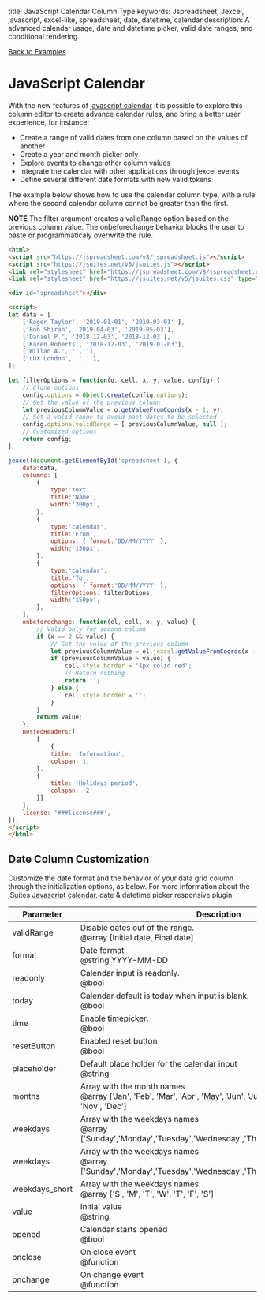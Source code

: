 title: JavaScript Calendar Column Type
keywords: Jspreadsheet, Jexcel, javascript, excel-like, spreadsheet, date, datetime, calendar
description: A advanced calendar usage, date and datetime picker, valid date ranges, and conditional rendering.

[Back to Examples](/docs/v7/examples "Back to the examples section")

# JavaScript Calendar

With the new features of [javascript calendar](https://jsuites.net/docs/javascript-calendar) it is possible to explore this column editor to create advance calendar rules, and bring a better user experience, for instance:

  * Create a range of valid dates from one column based on the values of another
  * Create a year and month picker only
  * Explore events to change other column values
  * Integrate the calendar with other applications through jexcel events
  * Define several different date formats with new valid tokens

 

The example below shows how to use the calendar column type, with a rule where the second calendar column cannot be greater than the first.

**NOTE** The filter argument creates a validRange option based on the previous column value. The onbeforechange behavior blocks the user to paste or programmaticaly overwrite the rule.

```html
<html>
<script src="https://jspreadsheet.com/v8/jspreadsheet.js"></script>
<script src="https://jsuites.net/v5/jsuites.js"></script>
<link rel="stylesheet" href="https://jspreadsheet.com/v8/jspreadsheet.css" type="text/css" />
<link rel="stylesheet" href="https://jsuites.net/v5/jsuites.css" type="text/css" />

<div id="spreadsheet"></div>

<script>
let data = [
    ['Roger Taylor', '2019-01-01', '2019-03-01' ],
    ['Bob Shiran', '2019-04-03', '2019-05-03'],
    ['Daniel P.', '2018-12-03', '2018-12-03'],
    ['Karen Roberts', '2018-12-03', '2019-01-03'],
    ['Willan A.', '',''],
    ['LUX London', '',''],
];

let filterOptions = function(o, cell, x, y, value, config) {
    // Clone options
    config.options = Object.create(config.options);
    // Get the value of the previous column
    let previousColumnValue = o.getValueFromCoords(x - 1, y);
    // Set a valid range to avoid past dates to be selected
    config.options.validRange = [ previousColumnValue, null ];
    // Customized options
    return config;
}

jexcel(document.getElementById('spreadsheet'), {
    data:data,
    columns: [
        {
            type:'text',
            title:'Name',
            width:'300px',
        },
        {
            type:'calendar',
            title:'From',
            options: { format:'DD/MM/YYYY' },
            width:'150px',
        },
        {
            type:'calendar',
            title:'To',
            options: { format:'DD/MM/YYYY' },
            filterOptions: filterOptions,
            width:'150px',
        },
    ],
    onbeforechange: function(el, cell, x, y, value) {
        // Valid only for second column
        if (x == 2 && value) {
            // Get the value of the previous column
            let previousColumnValue = el.jexcel.getValueFromCoords(x - 1, y);
            if (previousColumnValue > value) {
                cell.style.border = '1px solid red';
                // Return nothing
                return '';
            } else {
                cell.style.border = '';
            }
        }
        return value;
    },
    nestedHeaders:[
        [
            {
            title: 'Information',
            colspan: 1,
        },
        {
            title: 'Holidays period',
            colspan: '2'
        }]
    ],
    license: '###license###',
});
</script>
</html>
```
  

## Date Column Customization

Customize the date format and the behavior of your data grid column through the initialization options, as below. For more information about the jSuites [Javascript calendar](https://jsuites.net/docs/javascript-calendar), date & datetime picker responsive plugin.

| Parameter      | Description                                                                                                                |
| ---------------|----------------------------------------------------------------------------------------------------------------------------|
| validRange     | Disable dates out of the range.<br/>@array [Initial date, Final date]                                                      | startingDay | Starting in a specific day, default: Sunday<br/>@int 0 for sunday, 6 for saturday |
| format         | Date format<br/>@string YYYY-MM-DD                                                                                         |
| readonly       | Calendar input is readonly.<br/>@bool                                                                                      |
| today          | Calendar default is today when input is blank.<br/>@bool                                                                   |
| time           | Enable timepicker.<br/>@bool                                                                                               |
| resetButton    | Enabled reset button<br/>@bool                                                                                             |
| placeholder    | Default place holder for the calendar input<br/>@string                                                                    |
| months         | Array with the month names<br/>@array ['Jan', 'Feb', 'Mar', 'Apr', 'May', 'Jun', 'Jul', 'Aug', 'Sep', 'Oct', 'Nov', 'Dec'] |
| weekdays       | Array with the weekdays names<br/>@array ['Sunday','Monday','Tuesday','Wednesday','Thursday','Friday','Saturday']          |
| weekdays       | Array with the weekdays names<br/>@array ['Sunday','Monday','Tuesday','Wednesday','Thursday','Friday','Saturday']          |
| weekdays_short | Array with the weekdays names<br/>@array ['S', 'M', 'T', 'W', 'T', 'F', 'S']                                               |
| value          | Initial value<br/>@string                                                                                                  |
| opened         | Calendar starts opened<br/>@bool                                                                                           |
| onclose        | On close event<br/>@function                                                                                               |
| onchange       | On change event<br/>@function                                                                                              |


